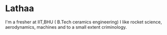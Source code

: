# Lathaa
I'm a fresher at IIT,BHU ( B.Tech ceramics engineering) 
I like rocket science, aerodynamics, machines and to a small extent criminology.
